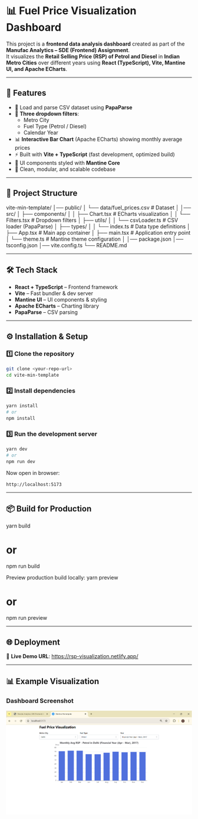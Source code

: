 # 📊 Fuel Price Visualization Dashboard

This project is a **frontend data analysis dashboard** created as part of the **Manufac Analytics – SDE (Frontend) Assignment**.  
It visualizes the **Retail Selling Price (RSP) of Petrol and Diesel** in **Indian Metro Cities** over different years using **React (TypeScript), Vite, Mantine UI, and Apache ECharts**.

---

## 🚀 Features

- 📂 Load and parse CSV dataset using **PapaParse**
- 🔽 **Three dropdown filters**:
  - Metro City
  - Fuel Type (Petrol / Diesel)
  - Calendar Year
- 📊 **Interactive Bar Chart** (Apache ECharts) showing monthly average prices
- ⚡ Built with **Vite + TypeScript** (fast development, optimized build)
- 🎨 UI components styled with **Mantine Core**
- 🧩 Clean, modular, and scalable codebase

---

## 📂 Project Structure

vite-min-template/
│── public/
│ └── data/fuel_prices.csv # Dataset
│
│── src/
│ ├── components/
│ │ ├── Chart.tsx # ECharts visualization
│ │ └── Filters.tsx # Dropdown filters
│ ├── utils/
│ │ └── csvLoader.ts # CSV loader (PapaParse)
│ ├── types/
│ │ └── index.ts # Data type definitions
│ ├── App.tsx # Main app container
│ ├── main.tsx # Application entry point
│ └── theme.ts # Mantine theme configuration
│
│── package.json
│── tsconfig.json
│── vite.config.ts
└── README.md

---

## 🛠️ Tech Stack

- **React + TypeScript** – Frontend framework
- **Vite** – Fast bundler & dev server
- **Mantine UI** – UI components & styling
- **Apache ECharts** – Charting library
- **PapaParse** – CSV parsing

---

## ⚙️ Installation & Setup

### 1️⃣ Clone the repository

```bash
git clone <your-repo-url>
cd vite-min-template
```

### 2️⃣ Install dependencies

```bash
yarn install
# or
npm install
```

### 3️⃣ Run the development server

```bash
yarn dev
# or
npm run dev
```

Now open in browser:

```
http://localhost:5173
```

---

## 📦 Build for Production

yarn build

# or

npm run build

Preview production build locally:
yarn preview

# or

npm run preview

---

## 🌐 Deployment

🔗 **Live Demo URL**: https://rsp-visualization.netlify.app/

---

## 📊 Example Visualization

### Dashboard Screenshot

![Fuel Price Dashboard Screenshot](image.png)
